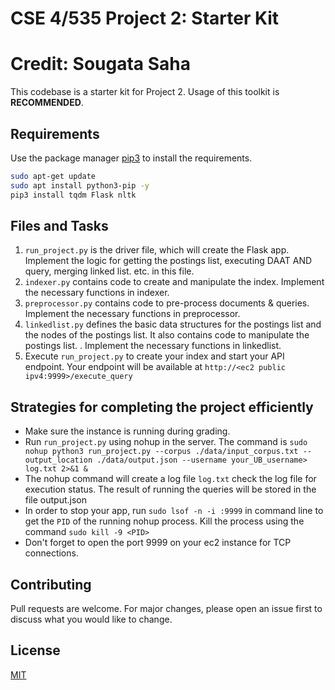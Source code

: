 # CSE 4/535 Project 2: Starter Kit
# Credit: Sougata Saha

This codebase is a starter kit for Project 2. Usage of this toolkit is **RECOMMENDED**.


## Requirements

Use the package manager [pip3](https://pip.pypa.io/en/stable/) to install the requirements. 

```bash
sudo apt-get update
sudo apt install python3-pip -y
pip3 install tqdm Flask nltk
```

## Files and Tasks

1. `run_project.py` is the driver file, which will create the Flask app. Implement the logic for getting the postings list, executing DAAT AND query, merging linked list. etc. in this file.
2. `indexer.py` contains code to create and manipulate the index. Implement the necessary functions in indexer.
3. `preprocessor.py` contains code to pre-process documents & queries. Implement the necessary functions in preprocessor.
3. `linkedlist.py` defines the basic data structures for the postings list and the nodes of the postings list. It also contains code to manipulate the postings list. . Implement the necessary functions in linkedlist.
4. Execute `run_project.py` to create your index and start your API endpoint. Your endpoint will be available at `http://<ec2 public ipv4:9999>/execute_query`

## Strategies for completing the project efficiently

- Make sure the instance is running during grading.
- Run `run_project.py` using nohup in the server. The command is `sudo nohup python3 run_project.py --corpus ./data/input_corpus.txt --output_location ./data/output.json --username your_UB_username> log.txt 2>&1 &`
- The nohup command will create a log file `log.txt` check the log file for execution status. The result of running the queries will be stored in the file output.json
- In order to stop your app, run `sudo lsof -n -i :9999` in command line to get the `PID` of the running nohup process. Kill the process using the command `sudo kill -9 <PID>`
- Don't forget to open the port 9999 on your ec2 instance for TCP connections.

## Contributing
Pull requests are welcome. For major changes, please open an issue first to discuss what you would like to change.


## License
[MIT](https://choosealicense.com/licenses/mit/)